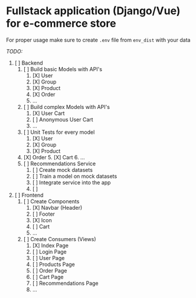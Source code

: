# Fullstack application (Django/Vue) for e-commerce store

For proper usage make sure to create `.env` file from `env_dist` with your data


_TODO:_
1. [ ] Backend
    1. [ ] Build basic Models with API's
        1. [X] User
        2. [X] Group
        3. [X] Product
        4. [X] Order
        5. ...
    2. [ ] Build complex Models with API's
        1. [X] User Cart
		2. [ ] Anonymous User Cart
        3. ...
    3. [ ] Unit Tests for every model
        1. [X] User 
        2. [X] Group
        3. [X] Product
	4. [X] Order
        5. [X] Cart
        6. ...
	4. [ ] Recommendations Service
        1. [ ] Create mock datasets
        2. [ ] Train a model on mock datasets
        3. [ ] Integrate service into the app
        4. [ ] 
2. [ ] Frontend
    1. [ ] Create Components
        1. [X] Navbar (Header)
        2. [ ] Footer
        3. [X] Icon
        4. [ ] Cart
        5. ...
    2. [ ] Create Consumers (Views)
        1. [X] Index Page
        2. [ ] Login Page
        2. [ ] User Page
        3. [ ] Products Page
        4. [ ] Order Page
        5. [ ] Cart Page
        6. [ ] Recommendations Page
        7. ...
